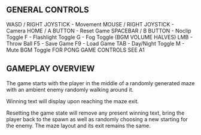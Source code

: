 ## GENERAL CONTROLS ##
WASD / RIGHT JOYSTICK - Movement
MOUSE / RIGHT JOYSTICK - Camera
HOME / A BUTTON - Reset Game
SPACEBAR / B BUTTON - Noclip Toggle
F - Flashlight Toggle
G - Fog Toggle (BGM VOLUME HALVES)
LMB - Throw Ball
F5 - Save Game
F9 - Load Game
TAB - Day/Night Toggle
M - Mute BGM Toggle
FOR PONG GAME CONTROLS SEE A1 

## GAMEPLAY OVERVIEW ##
The game starts with the player in the middle of a randomly generated maze with an ambient
enemy randomly walking around it.

Winning text will display upon reaching the maze exit.

Resetting the game state will remove any present winning text, bring the player back to the spawn as well as randomly choosing a new starting for the enemy. The maze layout and its exit remains the same.
